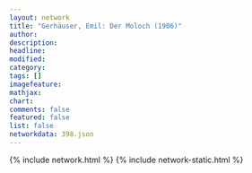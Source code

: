 ```yaml
---
layout: network
title: "Gerhäuser, Emil: Der Moloch (1906)"
author:
description:
headline:
modified:
category:
tags: []
imagefeature: 
mathjax: 
chart: 
comments: false
featured: false
list: false
networkdata: 398.json
---
```

{% include network.html %}
{% include network-static.html %}
